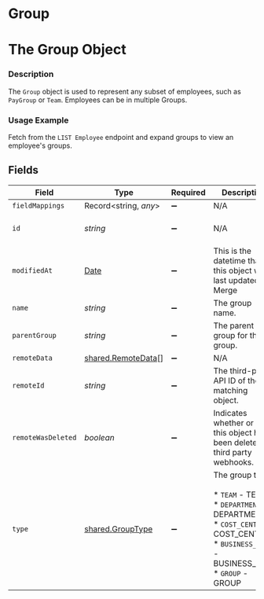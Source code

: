 # Group

# The Group Object
### Description
The `Group` object is used to represent any subset of employees, such as `PayGroup` or `Team`. Employees can be in multiple Groups.

### Usage Example
Fetch from the `LIST Employee` endpoint and expand groups to view an employee's groups.


## Fields

| Field                                                                                                                                         | Type                                                                                                                                          | Required                                                                                                                                      | Description                                                                                                                                   | Example                                                                                                                                       |
| --------------------------------------------------------------------------------------------------------------------------------------------- | --------------------------------------------------------------------------------------------------------------------------------------------- | --------------------------------------------------------------------------------------------------------------------------------------------- | --------------------------------------------------------------------------------------------------------------------------------------------- | --------------------------------------------------------------------------------------------------------------------------------------------- |
| `fieldMappings`                                                                                                                               | Record<string, *any*>                                                                                                                         | :heavy_minus_sign:                                                                                                                            | N/A                                                                                                                                           | [object Object]                                                                                                                               |
| `id`                                                                                                                                          | *string*                                                                                                                                      | :heavy_minus_sign:                                                                                                                            | N/A                                                                                                                                           | 134e0111-0f67-44f6-98f0-597000290bb3                                                                                                          |
| `modifiedAt`                                                                                                                                  | [Date](https://developer.mozilla.org/en-US/docs/Web/JavaScript/Reference/Global_Objects/Date)                                                 | :heavy_minus_sign:                                                                                                                            | This is the datetime that this object was last updated by Merge                                                                               | 2021-10-16T00:00:00Z                                                                                                                          |
| `name`                                                                                                                                        | *string*                                                                                                                                      | :heavy_minus_sign:                                                                                                                            | The group name.                                                                                                                               | COST_CENTER_US                                                                                                                                |
| `parentGroup`                                                                                                                                 | *string*                                                                                                                                      | :heavy_minus_sign:                                                                                                                            | The parent group for this group.                                                                                                              | 2ef51b11-2c4e-4b02-8d1d-50592d9e96ef                                                                                                          |
| `remoteData`                                                                                                                                  | [shared.RemoteData](../../../sdk/models/shared/remotedata.md)[]                                                                               | :heavy_minus_sign:                                                                                                                            | N/A                                                                                                                                           | [object Object]                                                                                                                               |
| `remoteId`                                                                                                                                    | *string*                                                                                                                                      | :heavy_minus_sign:                                                                                                                            | The third-party API ID of the matching object.                                                                                                | 800293                                                                                                                                        |
| `remoteWasDeleted`                                                                                                                            | *boolean*                                                                                                                                     | :heavy_minus_sign:                                                                                                                            | Indicates whether or not this object has been deleted by third party webhooks.                                                                |                                                                                                                                               |
| `type`                                                                                                                                        | [shared.GroupType](../../../sdk/models/shared/grouptype.md)                                                                                   | :heavy_minus_sign:                                                                                                                            | The group type<br/><br/>* `TEAM` - TEAM<br/>* `DEPARTMENT` - DEPARTMENT<br/>* `COST_CENTER` - COST_CENTER<br/>* `BUSINESS_UNIT` - BUSINESS_UNIT<br/>* `GROUP` - GROUP | COST_CENTER                                                                                                                                   |